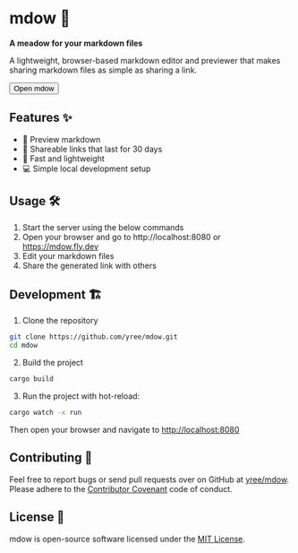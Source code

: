# mdow 🌾

**A meadow for your markdown files**

A lightweight, browser-based markdown editor and previewer that makes sharing markdown files as simple as sharing a link.

<button onclick="window.open('https://mdow.fly.dev', '_blank')">Open mdow</button>

## Features ✨

- 👀 Preview markdown
- 🔗 Shareable links that last for 30 days
- 🚀 Fast and lightweight
- 💻 Simple local development setup

## Usage 🛠️

1. Start the server using the below commands
2. Open your browser and go to http://localhost:8080 or https://mdow.fly.dev
3. Edit your markdown files
4. Share the generated link with others

## Development 🏗️

1. Clone the repository
```bash
git clone https://github.com/yree/mdow.git
cd mdow
```

2. Build the project
```bash
cargo build
```

3. Run the project with hot-reload:

```bash
cargo watch -x run
```

Then open your browser and navigate to [http://localhost:8080](http://localhost:8080)

## Contributing 🤝

Feel free to report bugs or send pull requests over on GitHub at [yree/mdow](https://github.com/yree/mdow). Please adhere to the [Contributor Covenant](https://www.contributor-covenant.org) code of conduct.

## License 📄

mdow is open-source software licensed under the [MIT License](LICENSE).